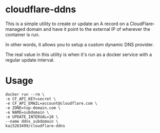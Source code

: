 # cloudflare-ddns
This is a simple utility to create or update an A record on a CloudFlare-managed domain and have it point to the external IP of wherever the container is run.

In other words, it allows you to setup a custom dynamic DNS provider.

The real value in this utility is when it's run as a docker service with a regular update interval.

# Usage

```
docker run --rm \
-e CF_API_KEY=secret \
-e CF_API_EMAIL=account@cloudflare.com \
-e ZONE=top-domain.com \
-e NAME=subdomain \
-e UPDATE_INTERVAL=10 \
--name ddns_subdomain \
kai5263499/cloudflare-ddns
```